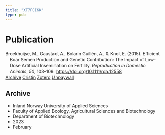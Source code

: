 ```yaml
---
title: "XT7FCIKK"
type: pub
---
```

<h1>Publication</h1>
<article id="csl-bib-container-XT7FCIKK" class="csl-bib-container">
  <div class="csl-bib-body" style="line-height: 1.35; padding-left: 1em; text-indent:-1em;">
  <div class="csl-entry">Broekhuijse, M., Gaustad, A., Bolarin Guill&#xE9;n, A., &amp; Knol, E. (2015). Efficient Boar Semen Production and Genetic Contribution: The Impact of Low-Dose Artificial Insemination on Fertility. <i>Reproduction in Domestic Animals</i>, <i>50</i>, 103&#x2013;109. <a href="https://doi.org/10.1111/rda.12558">https://doi.org/10.1111/rda.12558</a></div>
</div>
  <div class="csl-bib-buttons">
    <a href="#taxonomy-article-XT7FCIKK" class="csl-bib-button">Archive</a>
    <a href alt="Cristin URL" class="csl-bib-button">Cristin</a>
    <a href alt="Zotero URL" class="csl-bib-button">Zotero</a>
    <a href="https://onlinelibrary.wiley.com/doi/pdfdirect/10.1111/rda.12558" class="csl-bib-button">Unpaywall</a>
  </div>
  <div id="csl-bib-meta-container-XT7FCIKK"></div>
</article>
<div id="csl-bib-meta-XT7FCIKK" class="csl-bib-meta">
  <article id="taxonomy-article-XT7FCIKK" class="taxonomy-article">
    <h1>Archive</h1>
    <ul>
      <li>Inland Norway University of Applied Sciences</li>
      <li>Faculty of Applied Ecology, Agricultural Sciences and Biotechnology</li>
      <li>Department of Biotechnology</li>
      <li>2023</li>
      <li>February</li>
    </ul>
  </article>
</div>
